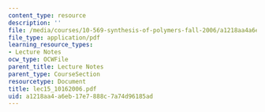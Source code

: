 ```yaml
---
content_type: resource
description: ''
file: /media/courses/10-569-synthesis-of-polymers-fall-2006/a1218aa4a6eb17e7888c7a74d96185ad_lec15_10162006.pdf
file_type: application/pdf
learning_resource_types:
- Lecture Notes
ocw_type: OCWFile
parent_title: Lecture Notes
parent_type: CourseSection
resourcetype: Document
title: lec15_10162006.pdf
uid: a1218aa4-a6eb-17e7-888c-7a74d96185ad
---
```

